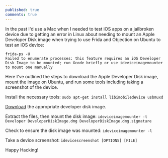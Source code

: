 ```yaml
---
published: true
comments: true
---
```

In the past I'd use a Mac when I needed to test iOS apps on a jailbroken device due to getting an error in Linux about needing to mount an Apple Developer Disk image when trying to use Frida and Objection on Ubuntu to test an iOS device: 

```
frida-ps -U
Failed to enumerate processes: this feature requires an iOS Developer Disk Image to be mounted; run Xcode briefly or use ideviceimagemounter to mount one manually
```

Here I've outlined the steps to download the Apple Developer Disk image, mount the image on Ubuntu, and run some tools including taking a screenshot of the device.

Install the necessary tools: `sudo apt-get install libimobiledevice usbmuxd`

[Download](https://github.com/xushuduo/Xcode-iOS-Developer-Disk-Image/releases) the appropriate developer disk image.

Extract the files, then mount the disk image: `ideviceimagemounter -t Developer DeveloperDiskImage.dmg DeveloperDiskImage.dmg.signature`

Check to ensure the disk image was mounted: `ideviceimagemounter -l`

Take a device screenshot: `idevicescreenshot [OPTIONS] [FILE]`

Happy Hacking!
